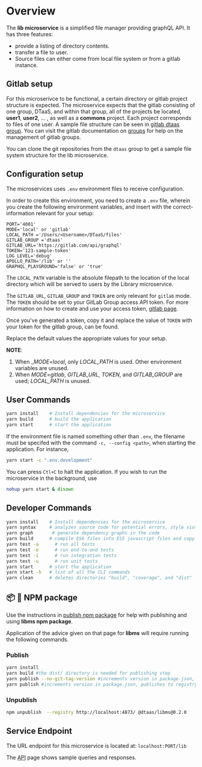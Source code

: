 # Overview

The **lib microservice** is a simplified file manager providing graphQL API.
It has three features:

* provide a listing of directory contents.
* transfer a file to user.
* Source files can either come from local file system or from a gitlab instance.

## Gitlab setup

For this microserivce to be functional,
a certain directory or gitlab project structure is expected.
The microservice expects that the gitlab consisting of one group, DTaaS,
and within that group, all of the projects be located,
**user1**, **user2**, ... , as well as a **commons** project.
Each project corresponds to files of one user.
A sample file structure can be seen in [gitlab dtaas group](https://gitlab.com/dtaas).
You can visit the gitlab documentation on
[groups](https://docs.gitlab.com/ee/user/group/)
for help on the management of gitlab groups.

You can clone the git repositories from the `dtaas` group
to get a sample file system structure for the lib microservice.

## Configuration setup

The microservices uses `.env` environment files to receive configuration.

In order to create this environment, you need to create a `.env` file,
wherein you create the following environment variables,
and insert with the correct-information relevant for your setup:

```env
PORT='4001'
MODE='local' or 'gitlab'
LOCAL_PATH ='/Users/<Username>/DTaaS/files'
GITLAB_GROUP ='dtaas'
GITLAB_URL='https://gitlab.com/api/graphql'
TOKEN='123-sample-token'
LOG_LEVEL='debug'
APOLLO_PATH='/lib' or ''
GRAPHQL_PLAYGROUND='false' or 'true'
```

The `LOCAL_PATH` variable is the absolute filepath to the
location of the local directory which will be served to users
by the Library microservice.

The `GITLAB_URL`, `GITLAB_GROUP` and `TOKEN` are only relevant for `gitlab` mode.
The `TOKEN` should be set to your GitLab Group access API token.
For more information on how to create and use your access token,
[gitlab page](https://docs.gitlab.com/ee/user/group/settings/group_access_tokens.html).

Once you've generated a token, copy it and replace
the value of `TOKEN` with your token for the gitlab group, can be found.

Replace the default values the appropriate values for your setup.

**NOTE**:

1. When \__MODE=local_, only _LOCAL_PATH_ is used.
   Other environment variables are unused.
1. When _MODE=gitlab_, _GITLAB_URL, TOKEN_,
   and _GITLAB_GROUP_ are used; _LOCAL_PATH_ is unused.

## User Commands

```bash
yarn install    # Install dependencies for the microservice
yarn build      # build the application
yarn start      # start the application
```

If the environment file is named something other than `.env`,
the filename must be specifed with the command `-c, --config <path>`,
when starting the application. For instance,

```sh
yarn start -c ".env.development"
```

You can press `Ctl+C` to halt the application.
If you wish to run the microservice in the background, use

```bash
nohup yarn start & disown
```

## Developer Commands

```bash
yarn install    # Install dependencies for the microservice
yarn syntax     # analyzes source code for potential errors, style violations, and other issues,
yarn graph       # generate dependency graphs in the code
yarn build      # compile ES6 files into ES5 javascript files and copy them into dist/ directory
yarn test -a      # run all tests
yarn test -e      # run end-to-end tests
yarn test -i      # run integration tests
yarn test -u      # run unit tests
yarn start      # start the application
yarn start -h   # list of all the CLI commands
yarn clean      # deletes directories "build", "coverage", and "dist"
```

## :package: :ship: NPM package

Use the instructions in
[publish npm package](../../docs/developer/npm-packages.md) for help
with publishing and using **libms npm package**.

Application of the advice given on that page for **libms** will require
running the following commands.

### Publish

```bash
yarn install
yarn build #the dist/ directory is needed for publishing step
yarn publish --no-git-tag-version #increments version in package.json, publishes to registry
yarn publish #increments version in package.json, publishes to registry and adds a git tag
```

### Unpublish

```bash
npm unpublish  --registry http://localhost:4873/ @dtaas/libms@0.2.0
```

## Service Endpoint

The URL endpoint for this microservice is located at: `localhost:PORT/lib`

The [API](./API.md) page shows sample queries and responses.
